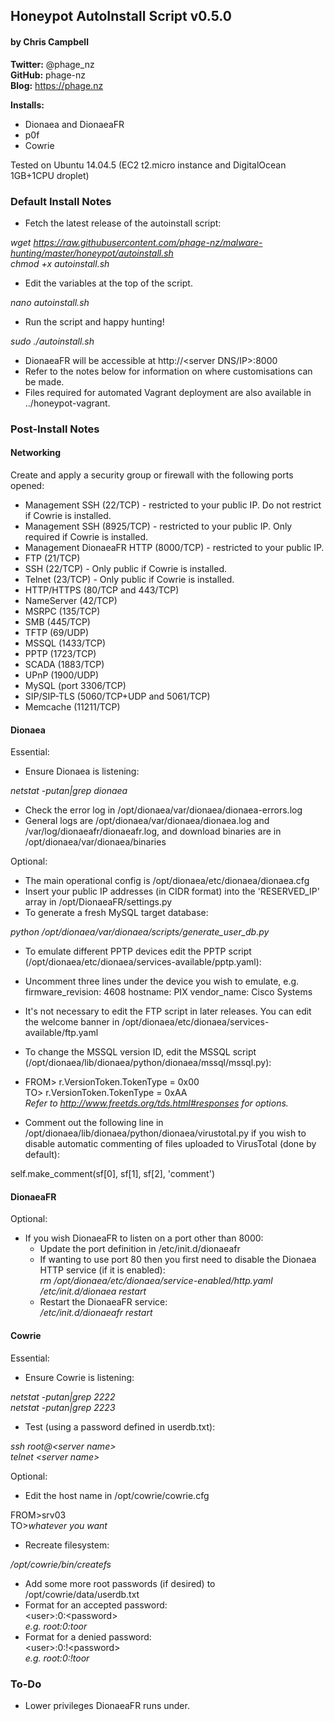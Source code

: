 ## Honeypot AutoInstall Script v0.5.0 ##
#### by Chris Campbell ####

**Twitter:** @phage_nz  
**GitHub:** phage-nz  
**Blog:** https://phage.nz  

**Installs:**

- Dionaea and DionaeaFR  
- p0f  
- Cowrie  

Tested on Ubuntu 14.04.5 (EC2 t2.micro instance and DigitalOcean 1GB+1CPU droplet)  

### Default Install Notes ###

- Fetch the latest release of the autoinstall script:

*wget https://raw.githubusercontent.com/phage-nz/malware-hunting/master/honeypot/autoinstall.sh  
chmod +x autoinstall.sh*

- Edit the variables at the top of the script.

*nano autoinstall.sh*

- Run the script and happy hunting!

*sudo ./autoinstall.sh*

- DionaeaFR will be accessible at http://\<server DNS/IP\>:8000
- Refer to the notes below for information on where customisations can be made.
- Files required for automated Vagrant deployment are also available in ../honeypot-vagrant.  

### Post-Install Notes ###
#### Networking ####
Create and apply a security group or firewall with the following ports opened:

- Management SSH (22/TCP) - restricted to your public IP. Do not restrict if Cowrie is installed.  
- Management SSH (8925/TCP) - restricted to your public IP. Only required if Cowrie is installed.
- Management DionaeaFR HTTP (8000/TCP) - restricted to your public IP.
- FTP (21/TCP)  
- SSH (22/TCP) - Only public if Cowrie is installed.
- Telnet (23/TCP) - Only public if Cowrie is installed.
- HTTP/HTTPS (80/TCP and 443/TCP)  
- NameServer (42/TCP)  
- MSRPC (135/TCP)  
- SMB (445/TCP)  
- TFTP (69/UDP)  
- MSSQL (1433/TCP) 
- PPTP (1723/TCP)  
- SCADA (1883/TCP)  
- UPnP (1900/UDP)  
- MySQL (port 3306/TCP)  
- SIP/SIP-TLS (5060/TCP+UDP and 5061/TCP)  
- Memcache (11211/TCP)  

#### Dionaea ####
Essential:

- Ensure Dionaea is listening:

*netstat -putan|grep dionaea*

- Check the error log in /opt/dionaea/var/dionaea/dionaea-errors.log
- General logs are /opt/dionaea/var/dionaea/dionaea.log and /var/log/dionaeafr/dionaeafr.log, and download binaries are in /opt/dionaea/var/dionaea/binaries

Optional:

- The main operational config is /opt/dionaea/etc/dionaea/dionaea.cfg
- Insert your public IP addresses (in CIDR format) into the 'RESERVED_IP' array in /opt/DionaeaFR/settings.py
- To generate a fresh MySQL target database:

*python /opt/dionaea/var/dionaea/scripts/generate_user_db.py*

- To emulate different PPTP devices edit the PPTP script (/opt/dionaea/etc/dionaea/services-available/pptp.yaml):
 - Uncomment three lines under the device you wish to emulate, e.g.
firmware_revision: 4608
hostname: PIX
vendor_name: Cisco Systems

- It's not necessary to edit the FTP script in later releases. You can edit the welcome banner in /opt/dionaea/etc/dionaea/services-available/ftp.yaml
- To change the MSSQL version ID, edit the MSSQL script (/opt/dionaea/lib/dionaea/python/dionaea/mssql/mssql.py):
 - FROM> r.VersionToken.TokenType = 0x00  
TO> r.VersionToken.TokenType = 0xAA  
*Refer to http://www.freetds.org/tds.html#responses for options.*

- Comment out the following line in /opt/dionaea/lib/dionaea/python/dionaea/virustotal.py if you wish to disable automatic commenting of files uploaded to VirusTotal (done by default):

self.make_comment(sf\[0\], sf\[1\], sf\[2\], 'comment')  

#### DionaeaFR ####
Optional:  
- If you wish DionaeaFR to listen on a port other than 8000:
  - Update the port definition in /etc/init.d/dionaeafr
  - If wanting to use port 80 then you first need to disable the Dionaea HTTP service (if it is enabled):  
*rm /opt/dionaea/etc/dionaea/service-enabled/http.yaml  
/etc/init.d/dionaea restart*  
  - Restart the DionaeaFR service:  
*/etc/init.d/dionaeafr restart*  

#### Cowrie ####
Essential:

- Ensure Cowrie is listening:

*netstat -putan|grep 2222*  
*netstat -putan|grep 2223*  

- Test (using a password defined in userdb.txt):

*ssh root@\<server name\>*  
*telnet \<server name\>*

Optional:

- Edit the host name in /opt/cowrie/cowrie.cfg

FROM>srv03  
TO>*whatever you want*

- Recreate filesystem:

*/opt/cowrie/bin/createfs*

- Add some more root passwords (if desired) to /opt/cowrie/data/userdb.txt
 - Format for an accepted password:  
\<user\>:0:\<password\>  
*e.g. root:0:toor*
 - Format for a denied password:  
\<user\>:0:!\<password\>  
*e.g. root:0:!toor*  

### To-Do ###
- Lower privileges DionaeaFR runs under.
